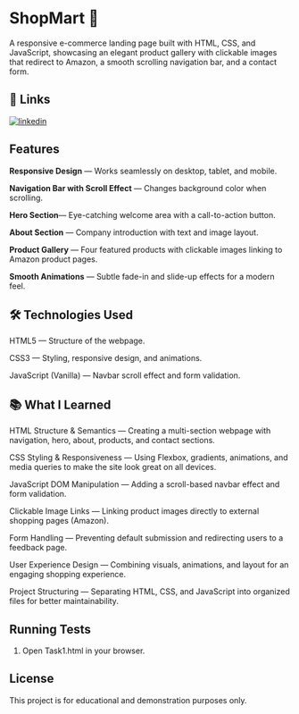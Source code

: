 # ShopMart 🛒
A responsive e-commerce landing page built with HTML, CSS, and JavaScript, showcasing an elegant product gallery with clickable images that redirect to Amazon, a smooth scrolling navigation bar, and a contact form.


## 🔗 Links

[![linkedin](https://img.shields.io/badge/linkedin-0A66C2?style=for-the-badge&logo=linkedin&logoColor=white)](https://www.linkedin.com/in/sneha-kumari-36b2b8258)




## Features
**Responsive Design** — Works seamlessly on desktop, tablet, and mobile.

**Navigation Bar with Scroll Effect** — Changes background color when scrolling.

**Hero Section**— Eye-catching welcome area with a call-to-action button.

**About Section** — Company introduction with text and image layout.

**Product Gallery** — Four featured products with clickable images linking to Amazon product pages.

**Smooth Animations** — Subtle fade-in and slide-up effects for a modern feel.

## 🛠️ Technologies Used
HTML5 — Structure of the webpage.

CSS3 — Styling, responsive design, and animations.

JavaScript (Vanilla) — Navbar scroll effect and form validation.




## 📚 What I Learned
HTML Structure & Semantics — Creating a multi-section webpage with navigation, hero, about, products, and contact sections.

CSS Styling & Responsiveness — Using Flexbox, gradients, animations, and media queries to make the site look great on all devices.

JavaScript DOM Manipulation — Adding a scroll-based navbar effect and form validation.

Clickable Image Links — Linking product images directly to external shopping pages (Amazon).

Form Handling — Preventing default submission and redirecting users to a feedback page.

User Experience Design — Combining visuals, animations, and layout for an engaging shopping experience.

Project Structuring — Separating HTML, CSS, and JavaScript into organized files for better maintainability.


## Running Tests

1. Open Task1.html in your browser.


## License
This project is for educational and demonstration purposes only.

